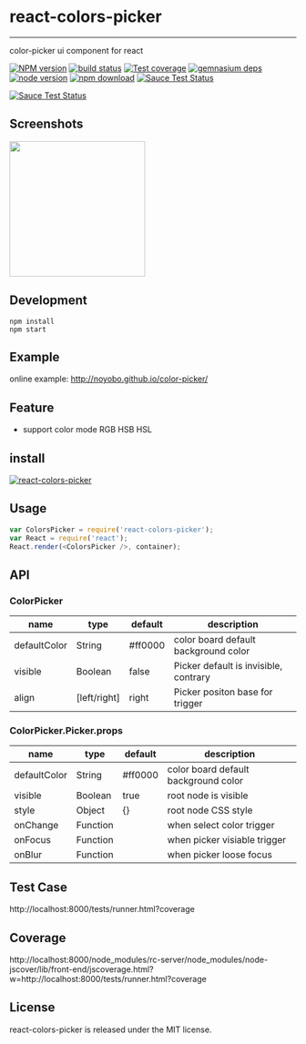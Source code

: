 # react-colors-picker
---

color-picker ui component for react

[![NPM version][npm-image]][npm-url]
[![build status][travis-image]][travis-url]
[![Test coverage][coveralls-image]][coveralls-url]
[![gemnasium deps][gemnasium-image]][gemnasium-url]
[![node version][node-image]][node-url]
[![npm download][download-image]][download-url]
[![Sauce Test Status](https://saucelabs.com/buildstatus/react-colors-picker)](https://saucelabs.com/u/react-colors-picker)

[![Sauce Test Status](https://saucelabs.com/browser-matrix/react-colors-picker.svg)](https://saucelabs.com/u/react-colors-picker)

[npm-image]: http://img.shields.io/npm/v/react-colors-picker.svg?style=flat-square
[npm-url]: http://npmjs.org/package/react-colors-picker
[travis-image]: https://img.shields.io/travis/noyobo/color-picker.svg?style=flat-square
[travis-url]: https://travis-ci.org/noyobo/color-picker
[coveralls-image]: https://img.shields.io/coveralls/noyobo/color-picker.svg?style=flat-square
[coveralls-url]: https://coveralls.io/r/noyobo/color-picker?branch=master
[gemnasium-image]: http://img.shields.io/gemnasium/noyobo/color-picker.svg?style=flat-square
[gemnasium-url]: https://gemnasium.com/noyobo/color-picker
[node-image]: https://img.shields.io/badge/node.js-%3E=_0.10-green.svg?style=flat-square
[node-url]: http://nodejs.org/download/
[download-image]: https://img.shields.io/npm/dm/react-colors-picker.svg?style=flat-square
[download-url]: https://npmjs.org/package/react-colors-picker

## Screenshots

<img src=https://cloud.githubusercontent.com/assets/1292082/8275606/8608e8f8-18db-11e5-8d10-703253db2a4f.png width=238 />

## Development

```
npm install
npm start
```

## Example

online example: http://noyobo.github.io/color-picker/

## Feature

* support color mode RGB HSB HSL

## install

[![react-colors-picker](https://nodei.co/npm/react-colors-picker.png)](https://npmjs.org/package/react-colors-picker)

## Usage

```js
var ColorsPicker = require('react-colors-picker');
var React = require('react');
React.render(<ColorsPicker />, container);
```

## API

### ColorPicker

name|type|default|description
---|---|---|---
defaultColor|String|#ff0000|color board default background color
visible| Boolean | false | Picker default is invisible, contrary
align| [left/right] | right | Picker positon base for trigger

### ColorPicker.Picker.props

name|type|default|description
---|---|---|---
defaultColor|String|#ff0000|color board default background color
visible| Boolean | true | root node is visible
style | Object | {} | root node CSS style
onChange|Function| | when select color trigger
onFocus|Function| | when picker visiable trigger
onBlur|Function| | when picker loose focus

## Test Case

http://localhost:8000/tests/runner.html?coverage

## Coverage

http://localhost:8000/node_modules/rc-server/node_modules/node-jscover/lib/front-end/jscoverage.html?w=http://localhost:8000/tests/runner.html?coverage

## License

react-colors-picker is released under the MIT license.
